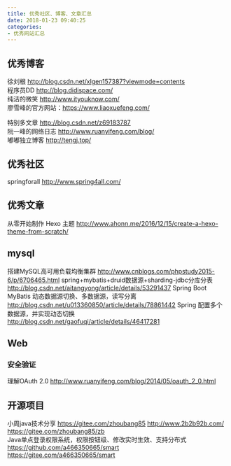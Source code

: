 ```yaml
---
title: 优秀社区、博客、文章汇总
date: 2018-01-23 09:40:25
categories:
- 优秀网站汇总
---
```


## 优秀博客
徐刘根 http://blog.csdn.net/xlgen157387?viewmode=contents  
程序员DD http://blog.didispace.com/  
纯洁的微笑 http://www.ityouknow.com/  
廖雪峰的官方网站：https://www.liaoxuefeng.com/  
<!-- more -->
特别多文章 http://blog.csdn.net/z69183787  
阮一峰的网络日志 http://www.ruanyifeng.com/blog/  
嘟嘟独立博客 http://tengj.top/  

## 优秀社区 

springforall http://www.spring4all.com/  



## 优秀文章

从零开始制作 Hexo 主题 http://www.ahonn.me/2016/12/15/create-a-hexo-theme-from-scratch/

## mysql
搭建MySQL高可用负载均衡集群 http://www.cnblogs.com/phpstudy2015-6/p/6706465.html
spring+mybatis+druid数据源+sharding-jdbc分库分表 http://blog.csdn.net/aitangyong/article/details/53291437
Spring Boot MyBatis 动态数据源切换、多数据源，读写分离 http://blog.csdn.net/u013360850/article/details/78861442
Spring 配置多个数据源，并实现动态切换 http://blog.csdn.net/gaofuqi/article/details/46417281

## Web

### 安全验证
理解OAuth 2.0 http://www.ruanyifeng.com/blog/2014/05/oauth_2_0.html

## 开源项目

小周java技术分享 https://gitee.com/zhoubang85 http://www.2b2b92b.com/ https://gitee.com/zhoubang85/zb  
Java单点登录权限系统，权限按钮级、修改实时生效、支持分布式  https://github.com/a466350665/smart https://gitee.com/a466350665/smart